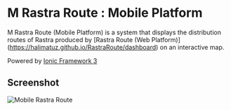 # M Rastra Route : Mobile Platform 

M Rastra Route (Mobile Platform) is a system that displays the distribution routes of Rastra produced by [Rastra Route (Web Platform)] (https://halimatuz.github.io/RastraRoute/dashboard) on an interactive map.



Powered by [Ionic Framework 3](https://ionicframework.com/) 

## Screenshot

![Mobile Rastra Route](https://i.ibb.co/M2rJWph/Mobile-Flow.png)

